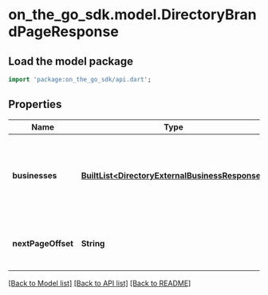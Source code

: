 # on_the_go_sdk.model.DirectoryBrandPageResponse

## Load the model package
```dart
import 'package:on_the_go_sdk/api.dart';
```

## Properties
Name | Type | Description | Notes
------------ | ------------- | ------------- | -------------
**businesses** | [**BuiltList&lt;DirectoryExternalBusinessResponse&gt;**](DirectoryExternalBusinessResponse.md) | list of all the business ( directory brands) from the external directory | [optional] 
**nextPageOffset** | **String** | offset for the next page from the external directory | [optional] 

[[Back to Model list]](../README.md#documentation-for-models) [[Back to API list]](../README.md#documentation-for-api-endpoints) [[Back to README]](../README.md)


